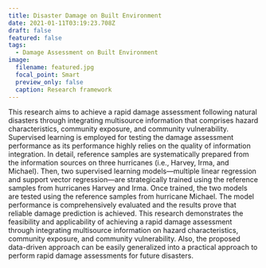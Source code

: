 ```yaml
---
title: Disaster Damage on Built Environment
date: 2021-01-11T03:19:23.708Z
draft: false
featured: false
tags:
  - Damage Assessment on Built Environment
image:
  filename: featured.jpg
  focal_point: Smart
  preview_only: false
  caption: Research framework
---
```

This research aims to achieve a rapid damage assessment following natural disasters through integrating multisource information that comprises hazard characteristics, community exposure, and community vulnerability. Supervised learning is employed for testing the damage assessment performance as its performance highly relies on the quality of information integration. In detail, reference samples are systematically prepared from the information sources on three hurricanes (i.e., Harvey, Irma, and Michael). Then, two supervised learning models—multiple linear regression and support vector regression—are strategically trained using the reference samples from hurricanes Harvey and Irma. Once trained, the two models are tested using the reference samples from hurricane Michael. The model performance is comprehensively evaluated and the results prove that reliable damage prediction is achieved. This research demonstrates the feasibility and applicability of achieving a rapid damage assessment through integrating multisource information on hazard characteristics, community exposure, and community vulnerability. Also, the proposed data-driven approach can be easily generalized into a practical approach to perform rapid damage assessments for future disasters.
